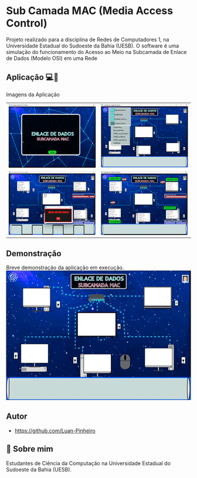 # Sub Camada MAC (Media Access Control)
Projeto realizado para a disciplina de Redes de Computadores 1, na Universidade Estadual do Sudoeste da Bahia (UESB). O software é uma simulação do funcionamento do Acesso ao Meio na Subcamada de Enlace de Dados (Modelo OSI) em uma Rede

## Aplicação 💻🛜
Imagens da Aplicação
<table>
  <tr>
    <td><img src="view/assets/Imagem1.png" alt="Imagem 1"></td>
    <td><img src="view/assets/Imagem2.png" alt="Imagem 2"></td>
  </tr>
  <tr>
    <td><img src="view/assets/Imagem3.png" alt="Imagem 3"></td>
    <td><img src="view/assets/Imagem4.png" alt="Imagem 4"></td>
  </tr>
</table>

## Demonstração
Breve demonstração da aplicação em execução.
<img src="view/assets/demonstracao.gif">



## Autor
- https://github.com/Luan-Pinheiro


## 🚀 Sobre mim
Estudantes de Ciência da Computação na Universidade Estadual do Sudoeste da Bahia (UESB).
